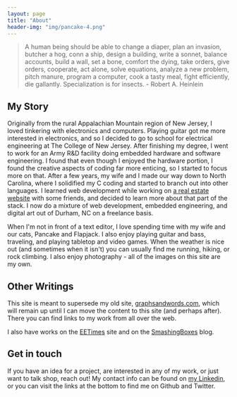 ```yaml
---
layout: page
title: "About"
header-img: "img/pancake-4.png"
---
```


> A human being should be able to change a diaper, plan an invasion, butcher a hog, conn a ship,
> design a building, write a sonnet, balance accounts, build a wall, set a bone, comfort the dying,
> take orders, give orders, cooperate, act alone, solve equations, analyze a new problem, pitch
> manure, program a computer, cook a tasty meal, fight efficiently, die gallantly. Specialization is
> for insects. - Robert A. Heinlein

## My Story

Originally from the rural Appalachian Mountain region of New Jersey, I loved tinkering with electronics
and computers. Playing guitar got me more interested in electronics, and so I decided to go to school
for electrical engineering at The College of New Jersey. After finishing my degree, I went to work
for an Army R&D facility doing embedded hardware and software engineering. I found that even though
I enjoyed the hardware portion, I found the creative aspects of coding far more enticing, so I started
to focus more on that. After a few years, my wife and I made our way down to North Carolina, where I
solidified my C coding and started to branch out into other languages. I learned web development while
working on [a real estate website](http://dropbuylabs.com/) with some friends, and decided to learn
more about that part of the stack. I now do a mixture of web development, embedded engineering, and
digital art out of Durham, NC on a freelance basis.

When I'm not in front of a text editor, I love spending time with my wife and our cats, Pancake and
Flapjack. I also enjoy playing guitar and bass, traveling, and playing tabletop and video games. When
the weather is nice out (and sometimes when it isn't) you can usually find me running, hiking, or rock
climbing. I also enjoy photography - all of the images on this site are my own.

## Other Writings

This site is meant to supersede my old site, [graphsandwords.com](http://www.graphsandwords.com), which
will remain up until I can move the content to this site (and perhaps after). There you can find links
to my work from all over the web.

I also have works on the [EETimes](http://www.eetimes.com/author.asp?section_id=36&doc_id=1324303) site
and on the [SmashingBoxes](http://smashingboxes.com/bio/brian-carrigan) blog.

## Get in touch

If you have an idea for a project, are interested in any of my work, or just want to talk shop, reach out!
My contact info can be found on [my Linkedin](https://www.linkedin.com/in/briancarrigan), or you can visit
the links at the bottom to find me on Github and Twitter.
